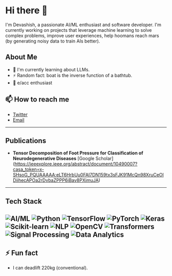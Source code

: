 # Hi there 👋

I'm Devashish, a passionate AI/ML enthusiast and software developer. I'm currently working on projects that leverage machine learning to solve complex problems, improve user experiences, help hoomans reach mars (by generating noisy data to train AIs better). 

##  About Me

- 🌱 I'm currently learning about LLMs.
- ⚡ Random fact: boat is the inverse function of a bathtub.
- 🚀 e/acc enthusiast



## 📫 How to reach me

- [Twitter](https://twitter.com/faxtorjoe)
- [Email](mailto:devashishthapliyal1@gmail.com)


---
## Publications

- **Tensor Decomposition of Foot Pressure for Classification of Neurodegenerative Diseases**
 [Google Scholar]
(https://ieeexplore.ieee.org/abstract/document/10490007?casa_token=x-SHsoG_PQUAAAAA:eLT6HrbUu0FAI7DN159tx3sFJK91McQn98XruCeOlDiihecAPOa2rDvbaZPPP6iBav8PXimuJA)

---
## Tech Stack

![AI/ML](https://img.shields.io/badge/AI/ML-007ACC?style=for-the-badge&logo=nlp&logoColor=white) ![Python](https://img.shields.io/badge/Python-3776AB?style=for-the-badge&logo=python&logoColor=white)
![TensorFlow](https://img.shields.io/badge/TensorFlow-FF6F00?style=for-the-badge&logo=tensorflo&logoColor=white) ![PyTorch](https://img.shields.io/badge/PyTorch-EE4C2C?style=for-the-badge&logo=pytorch&logoColor=white) ![Keras](https://img.shields.io/badge/Keras-D00000?style=for-the-badge&logo=keras&logoColor=white) ![Scikit-learn](https://img.shields.io/badge/Scikit\_learn-F7931E?style=for-the-badge&logo=scikit-learn&logoColor=white) ![NLP](https://img.shields.io/badge/NLP-007ACC?style=for-the-badge&logo=nlp&logoColor=white) ![OpenCV](https://img.shields.io/badge/Image\_Processing-007ACC?style=for-the-badge&logo=opencv&logoColor=white) ![Transformers](https://img.shields.io/badge/Transformers-53B7DF?style=for-the-badge&logo=transformers&logoColor=white) ![Signal Processing](https://img.shields.io/badge/Signal\_Processing-007ACC?style=for-the-badge&logo=scikit-learn&logoColor=white) ![Data Analytics](https://img.shields.io/badge/Data\_Analytics-007ACC?style=for-the-badge&logo=python&logoColor=white)
---

## ⚡ Fun fact

- I can deadlift 220kg (conventional).
